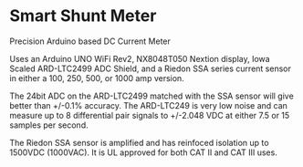 # Smart Shunt Meter

Precision Arduino based DC Current Meter

Uses an Arduino UNO WiFi Rev2, NX8048T050 Nextion display, Iowa Scaled ARD-LTC2499 ADC Shield, and a 
Riedon SSA series current sensor in either a 100, 250, 500, or 1000 amp version.

The 24bit ADC on the ARD-LTC2499 matched with the SSA sensor will give better than +/-0.1% accuracy.
The ARD-LTC249 is very low noise and can measure up to 8 differential pair signals to +/-2.048 VDC
at either 7.5 or 15 samples per second.

The Riedon SSA sensor is amplified and has reinfoced isolation up to 1500VDC (1000VAC). 
It is UL approved for both CAT II and CAT III uses.
